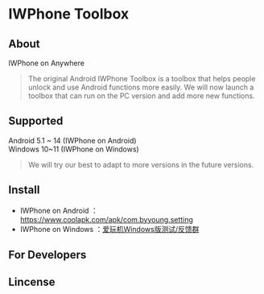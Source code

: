 # IWPhone Toolbox

## About
IWPhone on Anywhere
>The original Android IWPhone Toolbox is a toolbox that helps people unlock and use Android functions more easily. We will now launch a toolbox that can run on the PC version and add more new functions.

## Supported
Android 5.1 ~ 14 (IWPhone on Android)  
Windows 10~11 (IWPhone on Windows)
>We will try our best to adapt to more versions in the future versions.

## Install
- IWPhone on Android ：https://www.coolapk.com/apk/com.byyoung.setting
- IWPhone on Windows ：[爱玩机Windows版测试/反馈群](https://t.me/aiwanji)

## For Developers


## Lincense
